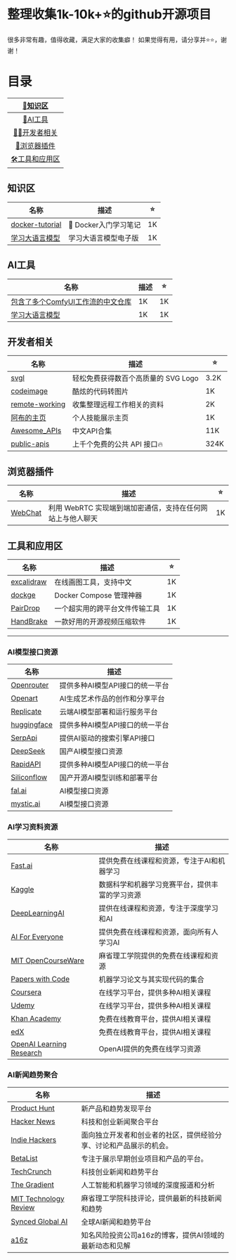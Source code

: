 # 整理收集1k-10k+⭐的github开源项目

很多非常有趣，值得收藏，满足大家的收集癖！ 如果觉得有用，请分享并⭐:star:，谢谢！

# 目录

| [📖知识区](#知识区)|
| :-: |
| [🎇AI工具](#AI工具)|
| [🧑‍💻开发者相关](#开发者相关)|
| [🛜浏览器插件](#浏览器插件)|
| [🛠️工具和应用区](#工具和应用区)|


## 知识区
| 名称 | 描述 |⭐|
|------|------|------|
| [docker-tutorial](https://github.com/jaywcjlove/docker-tutorial) |🐳 Docker入门学习笔记|1K|
| [学习大语言模型](https://llmbook-zh.github.io/) |学习大语言模型电子版|1K|


## AI工具
| 名称 | 描述 |⭐|
|------|------|------|
| [包含了多个ComfyUI工作流的中文仓库](https://github.com/ZHO-ZHO-ZHO/ComfyUI-Workflows-ZHO) |1K|1K|
| [学习大语言模型](https://llmbook-zh.github.io/) |1K|1K|



## 开发者相关
| 名称 | 描述 |⭐|
|------|------|------|
| [svgl](https://github.com/pheralb/svgl) |轻松免费获得数百个高质量的 SVG Logo|3.2K|
| [codeimage](https://app.codeimage.dev/)|酷炫的代码转图片|1K|
| [remote-working](https://github.com/greatghoul/remote-working) |收集整理远程工作相关的资料|2K|
| [阿布的主页](https://www.abusaid.me/) |个人技能展示主页|1K|
| [Awesome_APIs](https://github.com/TonnyL/Awesome_APIs/tree/master) |中文API合集|11K|
| [public-apis]([https://github.com/TonnyL/Awesome_APIs/tree/master](https://github.com/public-apis/public-apis)) |上千个免费的公共 API 接口🔥|324K|



## 浏览器插件
| 名称 | 描述 |⭐|
|------|------|------|
| [WebChat](https://github.com/molvqingtai/WebChat)|利用 WebRTC 实现端到端加密通信，支持在任何网站上与他人聊天|1K|





## 工具和应用区
| 名称 | 描述 |⭐|
|------|------|------|
| [excalidraw](https://excalidraw.com/) |在线画图工具，支持中文|1K|
| [dockge](https://github.com/louislam/dockge) |Docker Compose 管理神器|1K|
| [PairDrop](https://github.com/schlagmichdoch/PairDrop) |一个超实用的跨平台文件传输工具|1K|
| [HandBrake](https://github.com/HandBrake/HandBrake) |一款好用的开源视频压缩软件|1K|


____
### AI模型接口资源
| 名称 | 描述 |
|------|------|
| [Openrouter](https://openrouter.ai/) | 提供多种AI模型API接口的统一平台 |
| [Openart](https://openart.ai/) | AI生成艺术作品的创作和分享平台 |
| [Replicate](https://replicate.com/) | 云端AI模型部署和运行服务平台 |
| [huggingface](https://huggingface.co/) | 提供多种AI模型API接口的统一平台 |
| [SerpApi](https://serpapi.com/) | 提供AI驱动的搜索引擎API接口 |
| [DeepSeek](https://deepseek.com/) | 国产AI模型接口资源 |
| [RapidAPI](https://rapidapi.com/) | 提供多种AI模型API接口的统一平台 |
| [Siliconflow](https://siliconflow.cn/) | 国产开源AI模型训练和部署平台 |
| [fal.ai](https://fal.ai/) | AI模型接口资源 |
| [mystic.ai](https://mystic.ai/) | AI模型接口资源 |



### AI学习资料资源
| 名称 | 描述 |
|------|------|
| [Fast.ai](https://www.fast.ai/) | 提供免费在线课程和资源，专注于AI和机器学习 |
| [Kaggle](https://www.kaggle.com/) | 数据科学和机器学习竞赛平台，提供丰富的学习资源 |
| [DeepLearningAI](https://www.deeplearning.ai/) | 提供在线课程和资源，专注于深度学习和AI |
| [AI For Everyone](https://www.aiforeveryone.org/) | 提供免费在线课程和资源，面向所有人学习AI |
| [MIT OpenCourseWare](https://ocw.mit.edu/) | 麻省理工学院提供的免费在线课程和资源 |
| [Papers with Code](https://paperswithcode.com/) | 机器学习论文与其实现代码的集合 |
| [Coursera](https://www.coursera.org/) | 在线学习平台，提供多种AI相关课程 |
| [Udemy](https://www.udemy.com/) | 在线学习平台，提供多种AI相关课程 |
| [Khan Academy](https://www.khanacademy.org/) | 免费在线教育平台，提供AI相关课程 |
| [edX](https://www.edx.org/) | 免费在线教育平台，提供AI相关课程 |
| [OpenAI Learning Research](https://openai.com/research/) | OpenAI提供的免费在线学习资源 |



### AI新闻趋势聚合
| 名称 | 描述 |
|------|------|
| [Product Hunt](https://www.producthunt.com/) | 新产品和趋势发现平台 |
| [Hacker News](https://news.ycombinator.com/) | 科技和创业新闻聚合平台 |
| [Indie Hackers](https://www.indiehackers.com/) | 面向独立开发者和创业者的社区，提供经验分享、讨论和产品展示的机会。 |
| [BetaList](https://betalist.com/) | 专注于展示早期创业项目和产品的平台。 |
| [TechCrunch](https://techcrunch.com/) | 科技创业新闻和趋势平台 |
| [The Gradient](https://thegradient.pub/) | 人工智能和机器学习领域的深度报道和分析 |
| [MIT Technology Review](https://www.technologyreview.com/) | 麻省理工学院科技评论，提供最新的科技新闻和趋势 |
| [Synced Global AI](https://syncedreview.com/) | 全球AI新闻和趋势平台 |
| [a16z](https://a16z.com/) | 知名风险投资公司a16z的博客，提供AI领域的最新动态和见解 |
